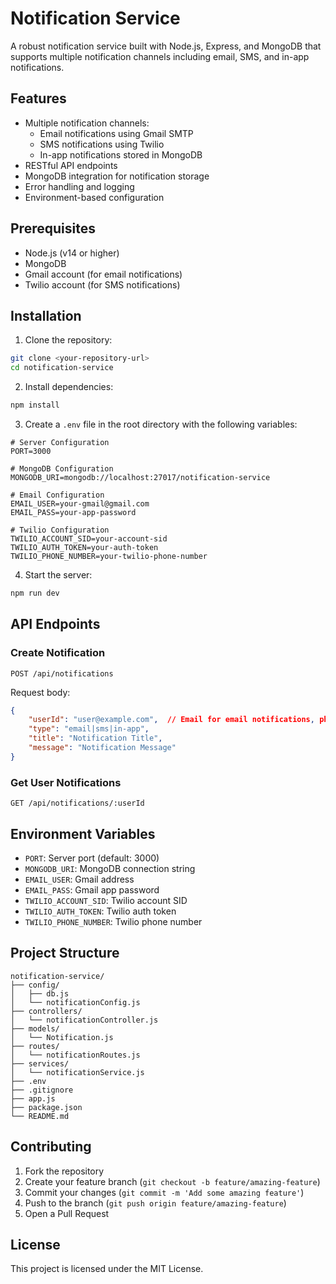 # Notification Service

A robust notification service built with Node.js, Express, and MongoDB that supports multiple notification channels including email, SMS, and in-app notifications.

## Features

- Multiple notification channels:
  - Email notifications using Gmail SMTP
  - SMS notifications using Twilio
  - In-app notifications stored in MongoDB
- RESTful API endpoints
- MongoDB integration for notification storage
- Error handling and logging
- Environment-based configuration

## Prerequisites

- Node.js (v14 or higher)
- MongoDB
- Gmail account (for email notifications)
- Twilio account (for SMS notifications)

## Installation

1. Clone the repository:
```bash
git clone <your-repository-url>
cd notification-service
```

2. Install dependencies:
```bash
npm install
```

3. Create a `.env` file in the root directory with the following variables:
```
# Server Configuration
PORT=3000

# MongoDB Configuration
MONGODB_URI=mongodb://localhost:27017/notification-service

# Email Configuration
EMAIL_USER=your-gmail@gmail.com
EMAIL_PASS=your-app-password

# Twilio Configuration
TWILIO_ACCOUNT_SID=your-account-sid
TWILIO_AUTH_TOKEN=your-auth-token
TWILIO_PHONE_NUMBER=your-twilio-phone-number
```

4. Start the server:
```bash
npm run dev
```

## API Endpoints

### Create Notification
```
POST /api/notifications
```
Request body:
```json
{
    "userId": "user@example.com",  // Email for email notifications, phone number for SMS
    "type": "email|sms|in-app",
    "title": "Notification Title",
    "message": "Notification Message"
}
```

### Get User Notifications
```
GET /api/notifications/:userId
```

## Environment Variables

- `PORT`: Server port (default: 3000)
- `MONGODB_URI`: MongoDB connection string
- `EMAIL_USER`: Gmail address
- `EMAIL_PASS`: Gmail app password
- `TWILIO_ACCOUNT_SID`: Twilio account SID
- `TWILIO_AUTH_TOKEN`: Twilio auth token
- `TWILIO_PHONE_NUMBER`: Twilio phone number

## Project Structure

```
notification-service/
├── config/
│   ├── db.js
│   └── notificationConfig.js
├── controllers/
│   └── notificationController.js
├── models/
│   └── Notification.js
├── routes/
│   └── notificationRoutes.js
├── services/
│   └── notificationService.js
├── .env
├── .gitignore
├── app.js
├── package.json
└── README.md
```

## Contributing

1. Fork the repository
2. Create your feature branch (`git checkout -b feature/amazing-feature`)
3. Commit your changes (`git commit -m 'Add some amazing feature'`)
4. Push to the branch (`git push origin feature/amazing-feature`)
5. Open a Pull Request

## License

This project is licensed under the MIT License. 